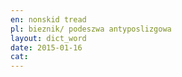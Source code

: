 ```yaml
---
en: nonskid tread
pl: bieznik/ podeszwa antyposlizgowa
layout: dict_word
date: 2015-01-16
cat: 
---
```


<!-- TODO kategoria? -->